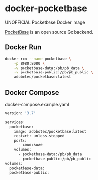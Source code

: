 # docker-pocketbase
UNOFFICIAL Pocketbase Docker Image

[PocketBase](https://pocketbase.io) is an open source Go backend.

## Docker Run
```bash
docker run --name pocketbase \
    -p 8080:8080 \
    -v pocketbase-data:/pb/pb_data \
    -v pocketbase-public:/pb/pb_public \
    adobotec/pocketbase:latest 
```
## Docker Compose

docker-compose.example.yaml

```bash
version: '3.7'

services:
  pocketbase:
    image: adobotec/pocketbase:latest 
    restart: unless-stopped
    ports:
      - 8080:8080
    volumes:
      - pocketbase-data:/pb/pb_data
      - pocketbase-public:/pb/pb_public
volumes:
  pocketbase-data:
  pocketbase-public:
```